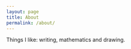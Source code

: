 ```yaml
---
layout: page
title: About
permalink: /about/
---
```


Things I like: writing, mathematics and drawing.